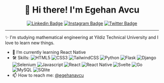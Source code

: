 <h1 align="center">👋 Hi there! I'm Egehan Avcu</h3>
<div align="center">

  <a href="https://www.linkedin.com/in/egehan-avcu/">![Linkedin Badge](https://img.shields.io/badge/-egehanavcu-blue?style=flat-square&logo=Linkedin&logoColor=white&link=https://www.linkedin.com/in/egehan-avcu/)</a>
  <a href="https://www.instagram.com/egehanavcu/">![Instagram Badge](https://img.shields.io/badge/-egehanavcu-e4405f?style=flat-square&logo=Instagram&logoColor=white&link=https://www.instagram.com/egehanavcu/)</a>
  <a href="https://twitter.com/egehanavcu">![Twitter Badge](https://img.shields.io/badge/-egehanavcu-blue?style=flat-square&logo=Twitter&logoColor=white&link=https://twitter.com/egehanavcu)</a> 

</div>

---
✨ I'm studying mathematical engineering at Yildiz Technical University and I love to learn new things.
- 🌱 I’m currently learning React Native
- 🛠 Skills: 
![HTML5](https://shields.io/badge/html5-black?logo=html5&style=for-the-badge%22)
![CSS3](https://shields.io/badge/css3-black?logo=css3&style=for-the-badge%22)
![TailwindCSS](https://shields.io/badge/tailwindcss-black?logo=tailwindcss&style=for-the-badge%22)
![Python](https://shields.io/badge/python-black?logo=python&style=for-the-badge%22)
![Flask](https://shields.io/badge/flask-black?logo=flask&style=for-the-badge%22)
![Django](https://shields.io/badge/django-black?logo=django&style=for-the-badge%22)
![Selenium](https://shields.io/badge/selenium-black?logo=selenium&style=for-the-badge%22)
![Javascript](https://shields.io/badge/javascript-black?logo=javascript&style=for-the-badge%22)
![React](https://shields.io/badge/react-black?logo=react&style=for-the-badge%22)
![React Native](https://shields.io/badge/react_native-black?logo=react&style=for-the-badge%22)
![Svelte](https://shields.io/badge/svelte-black?logo=svelte&style=for-the-badge%22)
![Go](https://shields.io/badge/go-black?logo=go&style=for-the-badge%22)
![MySQL](https://shields.io/badge/mysql-black?logo=mysql&style=for-the-badge%22)
![SQlite](https://shields.io/badge/sqlite-black?logo=sqlite&style=for-the-badge%22)
- 📫 How to reach me: [@egehanavcu](https://instagram.com/egehanavcu)
